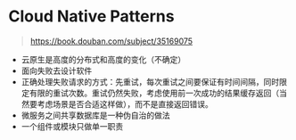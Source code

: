 # Cloud Native Patterns

> https://book.douban.com/subject/35169075


+ 云原生是高度的分布式和高度的变化（不确定）
+ 面向失败去设计软件
+ 正确处理失败请求的方式：先重试，每次重试之间要保证有时间间隔，同时限定有限的重试次数。重试仍然失败，考虑使用前一次成功的结果缓存返回（当然要考虑场景是否合适这样做），而不是直接返回错误。
+ 微服务之间共享数据库是一种伪自治的做法
+ 一个组件或模块只做单一职责
